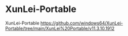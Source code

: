 # XunLei-Portable

XunLei-Portable
https://github.com/windows64/XunLei-Portable/tree/main/XunLei%20Portable/v11.3.10.1912
